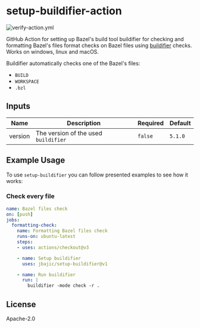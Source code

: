 # setup-buildifier-action

![verify-action.yml](https://github.com/jbajic/setup-buildifier-action/actions/workflows/verify-action.yml/badge.svg?event=schedule)

GitHub Action for setting up Bazel's build tool buildifier for checking and
formatting Bazel's files format checks on Bazel files using [buildifier](https://github.com/bazelbuild/buildtools)
checks. Works on windows, linux and macOS.

Buildifier automatically checks one of the Bazel's files:
 - `BUILD`
 - `WORKSPACE`
 - `.bzl`

## Inputs


| Name  | Description | Required | Default |
| --- | --- | --- | --- |
| version  | The version of the used `buildifier` | `false`| `5.1.0` |

## Example Usage

To use `setup-buildifier` you can follow presented examples to see how it works:

### Check every file
```yml
name: Bazel files check
on: [push]
jobs:
  formatting-check:
    name: Formatting Bazel files check
    runs-on: ubuntu-latest
    steps:
    - uses: actions/checkout@v3

    - name: Setup buildifier
      uses: jbajic/setup-buildifier@v1

    - name: Run buildifier
      run: |
        buildifier -mode check -r .
```

## License

Apache-2.0
